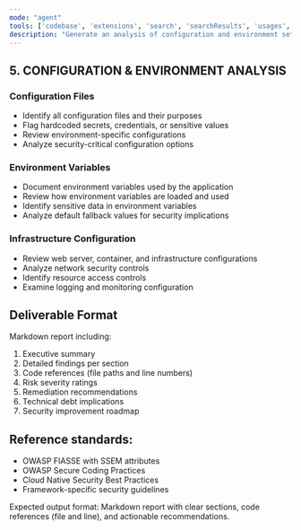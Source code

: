 ```yaml
---
mode: "agent"
tools: ['codebase', 'extensions', 'search', 'searchResults', 'usages', 'context7']
description: "Generate an analysis of configuration and environment settings"
---
```

## 5. CONFIGURATION & ENVIRONMENT ANALYSIS

### Configuration Files
- Identify all configuration files and their purposes
- Flag hardcoded secrets, credentials, or sensitive values
- Review environment-specific configurations
- Analyze security-critical configuration options

### Environment Variables
- Document environment variables used by the application
- Review how environment variables are loaded and used
- Identify sensitive data in environment variables
- Analyze default fallback values for security implications

### Infrastructure Configuration
- Review web server, container, and infrastructure configurations
- Analyze network security controls
- Identify resource access controls
- Examine logging and monitoring configuration

## Deliverable Format
Markdown report including:
1. Executive summary
2. Detailed findings per section
3. Code references (file paths and line numbers)
4. Risk severity ratings
5. Remediation recommendations
6. Technical debt implications
7. Security improvement roadmap

## Reference standards:
- OWASP FIASSE with SSEM attributes
- OWASP Secure Coding Practices
- Cloud Native Security Best Practices
- Framework-specific security guidelines

Expected output format: Markdown report with clear sections, code references (file and line), and actionable recommendations.